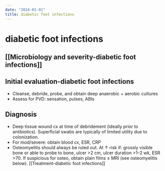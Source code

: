 ```yaml
---
date: "2024-01-01"
title: diabetic foot infections
---
```


# diabetic foot infections

## [[Microbiology and severity-diabetic foot infections]]
## Initial evaluation-diabetic foot infections
* Cleanse, debride, probe, and obtain deep anaerobic + aerobic cultures
* Assess for PVD: sensation, pulses, ABIs
## Diagnosis
* Deep tissue wound cx at time of debridement (ideally prior to antibiotics). Superficial swabs are typically of limited utility due to colonization.
* For mod/severe: obtain blood cx, ESR, CRP
* Osteomyelitis should always be ruled out. At ↑ risk if: grossly visible bone or able to probe to bone, ulcer >2 cm, ulcer duration >1–2 wk, ESR >70. If suspicious for osteo, obtain plain films ± MRI (see osteomyelitis below).
[[Treatment-diabetic foot infections]]
